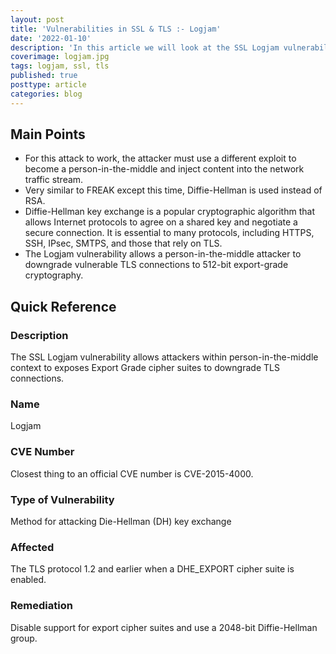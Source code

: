 ```yaml
---
layout: post
title: 'Vulnerabilities in SSL & TLS :- Logjam'
date: '2022-01-10'
description: 'In this article we will look at the SSL Logjam vulnerability. This is a person-in-the-middle attack, similar to FREAK, that exposes Export Grade cipher suites. This time, Diffie-Hellman is used instead of RSA.'
coverimage: logjam.jpg
tags: logjam, ssl, tls
published: true
posttype: article
categories: blog
---
```

## Main Points

- For this attack to work, the attacker must use a different exploit to become a person-in-the-middle and inject content into the network traffic stream.
- Very similar to FREAK except this time, Diffie-Hellman is used instead of RSA.
- Diffie-Hellman key exchange is a popular cryptographic algorithm that allows Internet protocols to agree on a shared key and negotiate a secure connection. It is essential to many protocols, including HTTPS, SSH, IPsec, SMTPS, and those that rely on TLS.
- The Logjam vulnerability allows a person-in-the-middle attacker to downgrade vulnerable TLS connections to 512-bit export-grade cryptography.

## Quick Reference

### Description

The SSL Logjam vulnerability allows attackers within person-in-the-middle context to exposes Export Grade cipher suites to downgrade TLS connections.

### Name

Logjam

### CVE Number

Closest thing to an official CVE number is CVE-2015-4000. 

### Type of Vulnerability

Method for attacking Die-Hellman (DH) key exchange

### Affected

The TLS protocol 1.2 and earlier when a DHE_EXPORT cipher suite is enabled. 

### Remediation

 Disable support for export cipher suites and use a 2048-bit Diffie-Hellman group.
